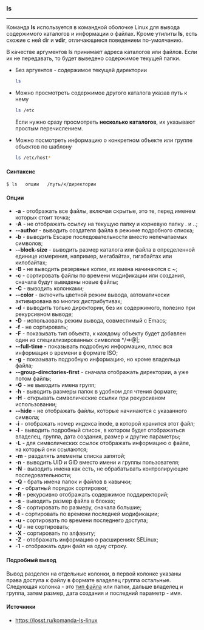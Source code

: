 ### ls

---

Команда **ls** используется в командной оболочке Linux для вывода содержимого каталогов и информации о файлах. Кроме утилиты **ls**, есть схожие с ней dir и **vdir**, отличающиеся поведением по-умолчанию.

В качестве аргументов ls принимает адреса каталогов или файлов. Если их не передавать, то будет выведено содержимое текущей папки.

* Без аргуентов - содержимое текущей директории

  ```bash
  ls
  ```

  

* Можно просмотреть содержимое другого каталога указав путь к нему

  ```bash
  ls /etc
  ```

  Если нужно сразу просмотреть **несколько каталогов**, их указывают простым перечислением.

* Можно посмотреть информацию о конкретном объекте или группе объектов по шаблону

  ```bash
  ls /etc/host*
  ```



#### Синтаксис

```
$ ls   опции   /путь/к/директории
```



#### Опции

- **-a** - отображать все файлы, включая скрытые, это те, перед именем которых стоит точка;
- **-A** - не отображать ссылку на текущую папку и корневую папку . и ..;
- **--author** - выводить создателя файла в режиме подробного списка;
- **-b** - выводить Escape последовательности вместо непечатаемых символов;
- **--block-size** - выводить размер каталога или файла в определенной единице измерения, например, мегабайтах, гигабайтах или килобайтах;
- **-B** - не выводить резервные копии, их имена начинаются с ~;
- **-c** - сортировать файлы по времени модификации или создания, сначала будут выведены новые файлы;
- **-C** - выводить колонками;
- **--color** - включить цветной режим вывода, автоматически активирована во многих дистрибутивах;
- **-d** - выводить только директории, без их содержимого, полезно при рекурсивном выводе;
- **-D** - использовать режим вывода, совместимый с Emacs;
- **-f** - не сортировать;
- **-F** - показывать тип объекта, к каждому объекту будет добавлен один из специализированных символов */=>@|;
- **--full-time** - показывать подробную информацию, плюс вся информация о времени в формате ISO;
- **-g** - показывать подробную информацию, но кроме владельца файла;
- **--group-directories-first** - сначала отображать директории, а уже потом файлы;
- **-G** - не выводить имена групп;
- **-h** - выводить размеры папок в удобном для чтения формате;
- **-H** - открывать символические ссылки при рекурсивном использовании;
- **--hide** - не отображать файлы, которые начинаются с указанного символа;
- **-i** - отображать номер индекса inode, в которой хранится этот файл;
- **-l** - выводить подробный список, в котором будет отображаться владелец, группа, дата создания, размер и другие параметры;
- **-L** - для символических ссылок отображать информацию о файле, на который они ссылаются;
- **-m** - разделять элементы списка запятой;
- **-n** - выводить UID и GID вместо имени и группы пользователя;
- **-N** - выводить имена как есть, не обрабатывать контролирующие последовательности;
- **-Q** - брать имена папок и файлов в кавычки;
- **-r** - обратный порядок сортировки;
- **-R** - рекурсивно отображать содержимое поддиректорий;
- **-s** - выводить размер файла в блоках;
- **-S** - сортировать по размеру, сначала большие;
- **-t** - сортировать по времени последней модификации;
- **-u** - сортировать по времени последнего доступа;
- **-U** - не сортировать;
- **-X** - сортировать по алфавиту;
- **-Z** - отображать информацию о расширениях SELinux;
- **-1** - отображать один файл на одну строку.



#### Подробный вывод

Вывод разделен на отдельные колонки, в первой колонке указаны права доступа к файлу в формате владелец группа остальные. Следующая колонка - это [тип файла](https://losst.ru/tipy-fajlov-v-linux) или папки, дальше владелец и группа, затем размер, дата создания и последний параметр - имя.



#### Источники

* https://losst.ru/komanda-ls-linux